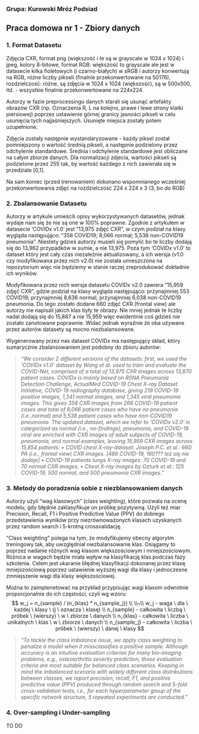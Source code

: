 ### Grupa: Kurowski Mróz Podsiad

## Praca domowa nr 1 - Zbiory danych

### 1. Format Datasetu

Zdjęcia CXR, format png (większość i te są w grayscale w 1024 x 1024) i jpeg,  kolory 8-bitowe, format RGB: większość to grayscale ale jest w datasecie kilka fioletowych (i czarno-białych) w sRGB i autorzy konwertują na RGB, różne liczby pikseli (finalnie przekonwertowane na 50176), rozdzielczość: różne, są zdjęcia w 1024 x 1024 (większość), są w 500x500, itd.  - wszystkie finalnie przekonwertowane na 224x224.

Autorzy w fazie preprocessingu danych starali się usunąć artefakty obrazów CXR (np. Oznaczenia R, L na kolejno, prawe i lewe strony klatki piersiowej) poprzez ustawienie górnej granicy jasności pikseli w celu usunięcia tych najjaśniejszych. Usunięte miejsca zostały potem uzupełnione.

Zdjęcia zostały następnie wystandaryzowane - każdy piksel został pomniejszony o wartość średnią pikseli, a następnie podzielony przez odchylenie standardowe. Średnia i odchylenie standardowe jest obliczane na całym zbiorze danych. Dla normalizacji zdjecia, wartości pikseli są podzielone przez 255 tak, by wartość każdego z nich zawierała się w przedziale [0,1].
	
Na sam koniec (przed trenowaniem) dokonano wspomnianego wcześniej przekonwertowania zdjęć na rozdzielczość 224 x 224 x 3 (3, bo do RGB)

### 2. Zbalansowanie Datasetu

Autorzy w artykule umieścili opisy wykorzystywanych datasetów, jednak wydaje nam się że nie są one w 100% poprawne. Zgodnie z artykułem w datasecie ‘COVIDx v1.0’ jest “13,975 zdjęć CXR”, w czym podział na klasy wygląda następująco: “358 COVID19; 8,066 normal; 5,538 non-COVID19 pneumonia”. Niestety gdzieś autorzy musieli się pomylić bo te liczby dodają się do 13,962 przypadków w sumie, a nie 13,975. Poza tym ‘COVIDx v1.0’ to dataset który jest cały czas niezależnie aktualizowany, a ich wersja (v1.0 czy modyfikowana przez nich v2.0) nie została umieszczona na repozytorium więc nie będziemy w stanie raczej zreprodukować dokładnie ich wyników.

Modyfikowana przez nich wersja datasetu COVIDx v2.0 zawiera “15,959 zdjęć CXR”, gdzie podział na klasy wygląda następująco: przynajmniej 553 COVID19; przynajmniej 8,636 normal; przynajmniej 6,038 non-COVID19 pneumonia. Do tego zostało dodane 660 zdjęć CXR (frontal view) ale autorzy nie napisali jakich klas były te obrazy. Nie mniej jednak te liczby nadal dodają się do 15,887 a nie 15,959 więc ewidentnie coś gdzieś nie zostało zanotowane poprawnie. Widać jednak wyraźnie że oba używane przez autorów datasety są mocno niezbalansowane.

Wygenerowany przez nas dataset COVIDx ma następujący skład, który sumarycznie zbalansowaniem jest podobny do zbioru autorów:

> *“We consider 2 different versions of the datasets: first, we used the ‘COVIDx v1.0’ dataset by Wang et al. used to train and evaluate the COVID-Net, comprised of a total of 13,975 CXR images across 13,870 patient cases. COVIDx is mainly based on RSNA Pneumonia Detection Challenge, ActualMed COVID-19 Chest X-ray Dataset Initiative, COVID-19 radiography database, giving 219 COVID-19 positive images, 1,341 normal images, and 1,345 viral pneumonia images. This gives 358 CXR images from 266 COVID-19 patient cases and total of 8,066 patient cases who have no pneumonia (i.e.,normal) and 5,538 patient cases who have non-COVID19 pneumonia. The updated dataset, which we refer to ‘COVIDx v2.0’ is categorized as normal (i.e., no-findings), pneumonia, and COVID-19 viral are enriched with CXR images of adult subjects of COVID-19, pneumonia, and normal examples, leaving 15,959 CXR images across 15,854 patients:
• COVID chest X-ray-dataset: Joseph P.C. et al.: 660 PA (i.e., frontal view) CXR images. [486 COVID-19, 160??? też się nie dodaje]
• COVID-19 patients lungs X-ray images: 70 COVID-19 and 70 normal CXR images.
• Chest X-ray images by Ozturk et al.: 125 COVID-19, 500 normal, and 500 pneumonia CXR images.”*


### 3. Metody do poradzenia sobie z niezblansowaniem danych

Autorzy użyli “wag klasowych” (class weighting), które pozwala na ocenę modelu, gdy błędnie zaklasyfikuje on próbkę pozytywną. Użyli też miar Precision, Recall, F1 i Positive Predictive Value (PPV) do dobrego przedstawienia wyników przy niezrównoważonych klasach uzyskanych przez random search i 5-krotną crossvalidację.

“Class weighting” polega na tym, że modyfikujemy obecny algorytm treningowy tak, aby uwzględniał niezbalansowanie klas. Osiągamy to poprzez nadanie różnych wag klasom większościowym i mniejszościowym. Różnica w wagach będzie miała wpływ na klasyfikację klas podczas fazy szkolenia. Celem jest ukaranie błędnej klasyfikacji dokonanej przez klasę mniejszościową poprzez ustawienie wyższej wagi dla klasy i jednoczesne zmniejszenie wagi dla klasy większościowej.

Można to zaimplenetować na przykład przypisując wagi klasom odwrotnie proporcjonalnie do ich częstości, czyli wg wzoru:
	$$
	w_j = n_{sample} / (n_{klas} * n_{sample_j}) \\ 
	\\~\\ 
	w_j - waga \ dla \ każdej \ klasy \ (j \ oznacza \ klasę) \\
	n_{sample} - całkowita \ liczbą \ próbek \ (wierszy) \ w \ zbiorze \ danych \\
	n_{klas} - całkowita \ liczba \ unikalnych \ klas \ w \ zbiorze \ danych \\
	n_{sample_j} - całkowita \ liczba \ próbek \ (wierszy) \ danej \ klasy
	$$

> *“To tackle the class imbalance issue, we apply class weighting to penalize a model when it missclassifies a positive sample. Although accuracy is an intuitive evaluation criterion for many bio-imaging problems, e.g., osteoarthritis severity prediction, those evaluation criteria are most suitable for balanced class scenarios. Keeping in mind the imbalanced scenario with widely different class distributions between classes, we report precision, recall, F1, and positive predictive value (PPV) produced through random search and 5-fold cross-validation tests, i.e., for each hyperparameter group of the specific network structure, 5 repeated experiments are conducted.”*

### 4. Over-sampling i Under-sampling

TO DO
